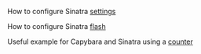 How to configure Sinatra [settings](http://sinatrarb.com/configuration.html)

How to configure Sinatra [flash](https://github.com/SFEley/sinatra-flash)

Useful example for Capybara and Sinatra using a [counter](https://github.com/makersacademy/count-sinatra)
